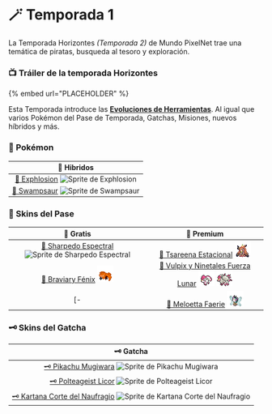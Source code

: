 # 🪄 Temporada 1

La Temporada Horizontes _(Temporada 2)_ de Mundo PixelNet trae una temática de piratas, busqueda al tesoro y exploración.

### 📺 Tráiler de la temporada Horizontes

{% embed url="PLACEHOLDER" %}

Esta Temporada introduce las [**Evoluciones de Herramientas**](../../funciones/evolucion.md). Al igual que varios Pokémon del Pase de Temporada, Gatchas, Misiones, nuevos híbridos y más.

### 📲 Pokémon

| 🧬 Hibridos |
| :------: |
| [🧬 Exphlosion](hibrido-exphlosion.md) ![Sprite de Exphlosion](../../images/pokemon/temporada-2/Exphlosion-sprite.png)|
| [🧬 Swampsaur](hibrido-swampsaur.md) ![Sprite de Swampsaur](../../images/pokemon/temporada-2/Swampsaur-sprite.png)|

### 🥇 Skins del Pase

  | 🥈 Gratis | 🥇 Premium |
  | :----: | :----: |
  | [🥈 Sharpedo Espectral](pase-sharpedo-espectral.md) ![Sprite de Sharpedo Espectral](../../images/pokemon/temporada-2/sharpedoespectral-sprite.png) | [🥇 Tsareena Estacional](pase-tsareena-estacional.md) ![Sprite de Tsareena Estacional](../../images/pokemon/temporada-1/Estacional1-sprite.png) |
  | [🥈 Braviary Fénix](pase-braviary-fenix.md) ![Sprite de Braviary Fénix](../../images/pokemon/temporada-1/Fenix-sprite.png) | [🥇 Vulpix y Ninetales Fuerza Lunar](pase-vulpix-ninetales-espiritu-lunar.md) ![Sprite de Vulpix Espiritu Lunar](../../images/pokemon/temporada-1/EspirituLunar1-sprite.png) ![Sprite de Ninetales Espiritu Lunar](../../images/pokemon/temporada-1/EspirituLunar2-sprite.png) |
  |[-|[🥇 Meloetta Faerie](pase-meloetta-faerie.md) ![Sprite de Meloetta Faerie](../../images/pokemon/temporada-1/Faerie1-sprite.png)|

### 🗝️ Skins del Gatcha

| 🗝️ Gatcha |
| :---: |
| [🗝️ Pikachu Mugiwara](gatcha-pikachu-mugiwara.md) ![Sprite de Pikachu Mugiwara](../../images/pokemon/temporada-2/mugiwara-sprite.png)|
| [🗝️ Polteageist Licor](gatcha-polteageist-licor.md) ![Sprite de Polteageist Licor](../../images/pokemon/temporada-2/licor2-sprite.png)|
| [🗝️ Kartana Corte del Naufragio](gatcha-kartana-corte-del-naufragio.md) ![Sprite de Kartana Corte del Naufragio](../../images/pokemon/temporada-2/cortedelnaufragio-sprite.png)|
